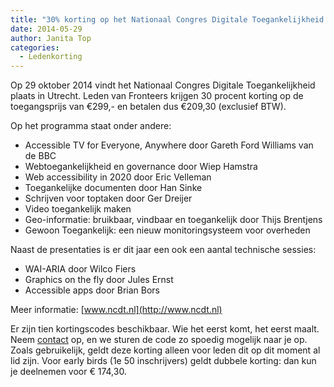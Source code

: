 ```yaml
---
title: "30% korting op het Nationaal Congres Digitale Toegankelijkheid 2014"
date: 2014-05-29
author: Janita Top
categories: 
  - Ledenkorting
---
```

Op 29 oktober 2014 vindt het Nationaal Congres Digitale Toegankelijkheid plaats in Utrecht. Leden van Fronteers krijgen 30 procent korting op de toegangsprijs van €299,- en betalen dus €209,30 (exclusief BTW).

Op het programma staat onder andere:

* Accessible TV for Everyone, Anywhere door Gareth Ford Williams van de BBC
* Webtoegankelijkheid en governance door Wiep Hamstra
* Web accessibility in 2020 door Eric Velleman
* Toegankelijke documenten door Han Sinke
* Schrijven voor toptaken door Ger Dreijer
* Video toegankelijk maken
* Geo-informatie: bruikbaar, vindbaar en toegankelijk door Thijs Brentjens
* Gewoon Toegankelijk: een nieuw monitoringsysteem voor overheden

Naast de presentaties is er dit jaar een ook een aantal technische sessies:

* WAI-ARIA door Wilco Fiers
* Graphics on the fly door Jules Ernst
* Accessible apps door Brian Bors

Meer informatie: [www.ncdt.nl](http://www.ncdt.nl)

Er zijn tien kortingscodes beschikbaar. Wie het eerst komt, het eerst maalt. Neem [contact](/nl/vereniging/contact/) op, en we sturen de code zo spoedig mogelijk naar je op. Zoals gebruikelijk, geldt deze korting alleen voor leden dit op dit moment al lid zijn.
Voor early birds (1e 50 inschrijvers) geldt dubbele korting: dan kun je deelnemen voor € 174,30.
